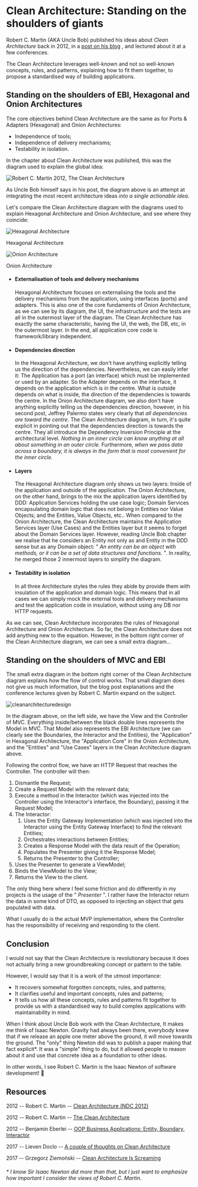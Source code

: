 # Clean Architecture: Standing on the shoulders of giants

Robert C. Martin (AKA Uncle Bob) published his ideas about _Clean
Architecture_ back in 2012, in a [post on his
blog](https://blog.8thlight.com/uncle-bob/2012/08/13/the-clean-architecture.html)
, and lectured about it at a few conferences.

The Clean Architecture leverages well-known and not so
well-known concepts, rules, and patterns, explaining how to fit them
together, to propose a standardised way of building applications.

## **Standing on the shoulders of EBI, Hexagonal and Onion Architectures**

The core objectives behind Clean Architecture are the same as for Ports
& Adapters (Hexagonal) and Onion Architectures:

- Independence of tools;
- Independence of delivery mechanisms;
- Testability in isolation.

In the chapter about Clean Architecture was published, this was the diagram
used to explain the global idea:

![Robert C. Martin 2012, [The Clean
Architecture](https://blog.8thlight.com/uncle-bob/2012/08/13/the-clean-architecture.html)](https://herbertograca.files.wordpress.com/2017/04/cleanarchitecture-5c6d7ec787d447a81b708b73abba1680.jpg?w=1100)

As Uncle Bob himself says in his post, the diagram above is an attempt
at integrating the most recent architecture ideas _into a single
actionable idea_.

Let's compare the Clean Architecture diagram with the diagrams used to
explain Hexagonal Architecture and Onion Architecture, and see where
they coincide:

![Hexagonal Architecture](https://herbertograca.files.wordpress.com/2017/04/hexagonal_original.gif?w=567&h=371 "hexagonal_original")

Hexagonal Architecture

![Onion Architecture](https://herbertograca.files.wordpress.com/2017/04/4ioq9.png?w=525&h=371 "4ioq9")

Onion Architecture

- #### Externalisation of tools and delivery mechanisms

  Hexagonal Architecture focuses on externalising the tools and the
  delivery mechanisms from the application, using interfaces (ports)
  and adapters. This is also one of the core fundaments of Onion
  Architecture, as we can see by its diagram, the UI, the
  infrastructure and the tests are all in the outermost layer of the
  diagram. The Clean Architecture has exactly the same characteristic,
  having the UI, the web, the DB, etc, in the outermost layer. In the
  end, all application core code is framework/library independent.

- #### Dependencies direction

  In the Hexagonal Architecture, we don't have anything explicitly
  telling us the direction of the dependencies. Nevertheless, we can
  easily infer it: The Application has a port (an interface) which
  must be implemented or used by an adapter. So the Adapter depends on
  the interface, it depends on the application which is in the centre.
  What is outside depends on what is inside, the direction of the
  dependencies is towards the centre. In the Onion Architecture
  diagram, we also don't have anything explicitly telling us the
  dependencies direction, however, in his second post, Jeffrey Palermo
  states very clearly that _all dependencies are toward the centre_.
  The Clean Architecture diagram, in turn, it's quite explicit in
  pointing out that the dependencies direction is towards the centre.
  They all introduce the Dependency Inversion Principle at the
  architectural level. _Nothing in an inner circle can know anything
  at all about something in an outer circle._ Furthermore, _when we
  pass data across a boundary, it is always in the form that is most
  convenient for the inner circle._

- #### Layers

  The Hexagonal Architecture diagram only shows us two layers: Inside
  of the application and outside of the application. The Onion
  Architecture, on the other hand, brings to the mix the application
  layers identified by DDD: Application Services holding the use case
  logic; Domain Services encapsulating domain logic that does not
  belong in Entities nor Value Objects; and the Entities, Value
  Objects, etc.. When compared to the Onion Architecture, the Clean
  Architecture maintains the Application Services layer (Use Cases)
  and the Entities layer but it seems to forget about the Domain
  Services layer. However, reading Uncle Bob chapter we realise that he
  considers an Entity not only as and Entity in the DDD sense but as
  any Domain object: " _An entity can be an object with methods, or it
  can be a set of data structures and functions._ ". In reality, he
  merged those 2 innermost layers to simplify the diagram.

- #### Testability in isolation

  In all three Architecture styles the rules they abide by provide
  them with insulation of the application and domain logic. This means
  that in all cases we can simply mock the external tools and delivery
  mechanisms and test the application code in insulation, without
  using any DB nor HTTP requests.

As we can see, Clean Architecture incorporates the rules of Hexagonal
Architecture and Onion Architecture. So far, the Clean Architecture does
not add anything new to the equation. However, in the bottom right
corner of the Clean Architecture diagram, we can see a small extra
diagram...

## **Standing on the shoulders of MVC and EBI**

The small extra diagram in the bottom right corner of the Clean
Architecture diagram explains how the flow of control works. That small
diagram does not give us much information, but the blog post
explanations and the conference lectures given by Robert C. Martin
expand on the subject.

![cleanarchitecturedesign](https://herbertograca.files.wordpress.com/2017/04/cleanarchitecturedesign.png?w=1100)

In the diagram above, on the left side, we have the View and the
Controller of MVC. Everything inside/between the black double lines
represents the Model in MVC. That Model also represents the EBI
Architecture (we can clearly see the Boundaries, the Interactor and the
Entities), the "Application" in Hexagonal Architecture, the "Application
Core" in the Onion Architecture, and the "Entities" and "Use Cases"
layers in the Clean Architecture diagram above.

Following the control flow, we have an HTTP Request that reaches the
Controller. The controller will then:

1.  Dismantle the Request;
2.  Create a Request Model with the relevant data;
3.  Execute a method in the Interactor (which was injected into the
    Controller using the Interactor's interface, the Boundary), passing
    it the Request Model;
4.  The Interactor:
    1.  Uses the Entity Gateway Implementation (which was injected into
        the Interactor using the Entity Gateway Interface) to find the
        relevant Entities;
    2.  Orchestrates interactions between Entities;
    3.  Creates a Response Model with the data result of the Operation;
    4.  Populates the Presenter giving it the Response Model;
    5.  Returns the Presenter to the Controller;
5.  Uses the Presenter to generate a ViewModel;
6.  Binds the ViewModel to the View;
7.  Returns the View to the client.

The only thing here where I feel some friction and do differently in my
projects is the usage of the " _Presenter_ ". I rather have the
Interactor return the data in some kind of DTO, as opposed to injecting
an object that gets populated with data.

What I usually do is the actual MVP implementation, where the Controller
has the responsibility of receiving and responding to the client.

## **Conclusion**

I would not say that the Clean Architecture is revolutionary because it
does not actually bring a new groundbreaking concept or pattern to the
table.

However, I would say that it is a work of the utmost importance:

- It recovers somewhat forgotten concepts, rules, and patterns;
- It clarifies useful and important concepts, rules and patterns;
- It tells us how all these concepts, rules and patterns fit together
  to provide us with a standardised way to build complex applications
  with maintainability in mind.

When I think about Uncle Bob work with the Clean Architecture, It makes
me think of Isaac Newton. Gravity had always been there, everybody knew
that if we release an apple one meter above the ground, it will move
towards the ground. The "only" thing Newton did was to publish a paper
making that fact explicit\*. It was a "simple" thing to do, but it
allowed people to reason about it and use that concrete idea as a
foundation to other ideas.

In other words, I see Robert C. Martin is the Isaac Newton of software
development! 🙂

## **Resources**

2012 -- Robert C. Martin -- [Clean Architecture (NDC 2012)](https://youtu.be/Nltqi7ODZTM)

2012 -- Robert C. Martin -- [The Clean
Architecture](https://blog.8thlight.com/uncle-bob/2012/08/13/the-clean-architecture.html)

2012 -- Benjamin Eberlei -- [OOP Business Applications: Entity,
Boundary,
Interactor](https://beberlei.de/2012/08/13/oop_business_applications_entity_boundary_interactor.html)

2017 -- Lieven Doclo -- [A couple of thoughts on Clean
Architecture](https://www.insaneprogramming.be/article/2017/02/14/thoughts-on-clean-architecture/)

2017 -- Grzegorz Ziemoński -- [Clean Architecture Is
Screaming](https://dzone.com/articles/clean-architecture-is-screaming)

###### \* I know Sir Isaac Newton did more than that, but I just want to emphasize how important I consider the views of Robert C. Martin.
